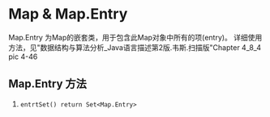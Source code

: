 # Map & Map.Entry
Map.Entry 为Map的嵌套类，用于包含此Map对象中所有的项(entry)。
详细使用方法，见"数据结构与算法分析_Java语言描述第2版.韦斯.扫描版"Chapter 4_8_4 pic 4-46 


## Map.Entry 方法
1. `entrtSet() return Set<Map.Entry>`